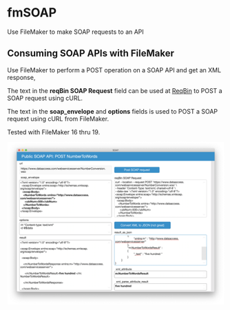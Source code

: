 # fmSOAP
Use FileMaker to make SOAP requests to an API

## Consuming SOAP APIs with FileMaker

Use FileMaker to perform a POST operation on a SOAP API and get an XML response,

The text in the __reqBin SOAP Request__ field can be used at [ReqBin](https://reqbin.com/req/c-eanbjsr1/curl-get-xml-example) to POST a SOAP request using cURL.

The text in the __soap_envelope__ and __options__ fields is used to POST a SOAP requext using cURL from FileMaker.

Tested with FileMaker 16 thru 19.


![fmSoap Screenshot](https://github.com/asktami/fmSOAP/blob/main/ScreenShot.png)